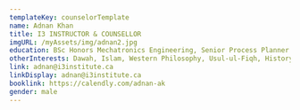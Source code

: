 ```yaml
---
templateKey: counselorTemplate
name: Adnan Khan
title: I3 INSTRUCTOR & COUNSELLOR
imgURL: /myAssets/img/adnan2.jpg
education: BSc Honors Mechatronics Engineering, Senior Process Planner
otherInterests: Dawah, Islam, Western Philosophy, Usul-ul-Fiqh, History & Politics.
link: adnan@i3institute.ca
linkDisplay: adnan@i3institute.ca
booklink: https://calendly.com/adnan-ak
gender: male
---
```

